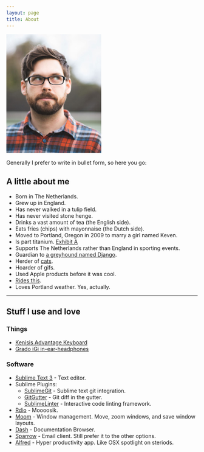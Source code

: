 ```yaml
---
layout: page
title: About
---
```


<img class="img_right" src="/assets/images/piet.jpg" width="250" alt="">

Generally I prefer to write in bullet form, so here you go:

A little about me
---

- Born in The Netherlands.
- Grew up in England.
- Has never walked in a tulip field.
- Has never visited stone henge.
- Drinks a vast amount of tea (the English side).
- Eats fries (chips) with mayonnaise (the Dutch side).
- Moved to Portland, Oregon in 2009 to marry a girl named Keven.
- Is part titanium. [Exhibit A](https://www.dropbox.com/s/b0p8fz7f2406i67/femur%20after%20op.jpg)
- Supports The Netherlands rather than England in sporting events.
- Guardian to [a greyhound named Django](https://www.dropbox.com/sc/8ye94tzekozbvpb/4fKaH-TIWI).
- Herder of [cats](https://www.dropbox.com/sh/xzf0qw7j3pld7wy/4vcKJidL7r).
- Hoarder of gifs.
- Used Apple products before it was cool.
- [Rides this](https://www.dropbox.com/s/l901jyrjw3tsxq2/2012-12-30%2014.04.50.jpg).
- Loves Portland weather. Yes, actually.

------

Stuff I use and love
---

### Things

- [Kenisis Advantage Keyboard][kenisis]
- [Grado iGi in-ear-headphones][grado]

### Software

- [Sublime Text 3][sublime] - Text editor.
- Sublime Plugins:
    - [SublimeGit][sublime-git] - Sublime text git integration.
    - [GitGutter][sublime-gitgutter] - Git diff in the gutter.
    - [SublimeLinter][sublime-linter] - Interactive code linting framework.
- [Rdio][rdio] - Moooosik.
- [Moom][moom] - Window management. Move, zoom windows, and save window layouts.
- [Dash][dash] - Documentation Browser.
- [Sparrow][sparrow] - Email client. Still prefer it to the other options.
- [Alfred][alfred] - Hyper productivity app. Like OSX spotlight on steriods.

[kenisis]: http://www.kinesis-ergo.com/shop/advantage-for-pc-mac/
[grado]: http://www.gradolabs.com/page_headphones.php?item=cac74d2c37c43ddd760763ef5fcd780b
[sublime]: http://www.sublimetext.com/
[sublime-git]: https://sublimegit.net/
[sublime-gitgutter]: https://sublime.wbond.net/packages/GitGutter
[sublime-linter]: https://sublime.wbond.net/packages/sublimelint
[rdio]: http://rdio.com
[moom]: http://manytricks.com/moom/
[dash]: http://kapeli.com/dash
[sparrow]: https://itunes.apple.com/us/app/sparrow/id417250177
[alfred]: http://www.alfredapp.com/

